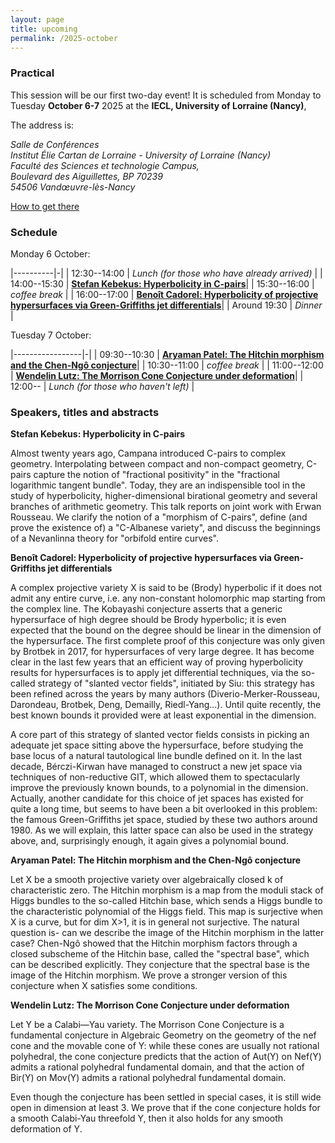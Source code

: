 ```yaml
---
layout: page
title: upcoming
permalink: /2025-october
---
```


### Practical

This session will be our first two-day event! It is scheduled from Monday to Tuesday **October 6-7** 2025 at the **IECL, University of Lorraine (Nancy)**, 


The address is:
<address>
Salle de Conférences<br>
Institut Élie Cartan de Lorraine - University of Lorraine (Nancy)<br>
Faculté des Sciences et technologie Campus, <br>
Boulevard des Aiguillettes, BP 70239<br>
54506 Vandœuvre-lès-Nancy<br>
</address>

[How to get there](https://iecl.univ-lorraine.fr/getting-here/)



### Schedule

Monday 6 October: 

|----------|-|
| 12:30--14:00 | _Lunch (for those who have already arrived)_ |
| 14:00--15:30 | [**Stefan Kebekus: Hyperbolicity in C-pairs**](#kebekus)|
| 15:30--16:00 | _coffee break_ |
| 16:00--17:00 | [**Benoît Cadorel: Hyperbolicity of projective hypersurfaces via Green-Griffiths jet differentials**](#cadorel)|
| Around 19:30 | _Dinner_ |

Tuesday 7 October:

|-----------------|-|
| 09:30--10:30 | [**Aryaman Patel: The Hitchin morphism and the Chen-Ngô conjecture**](#patel)|
| 10:30--11:00 | _coffee break_ |
| 11:00--12:00 | [**Wendelin Lutz: The Morrison Cone Conjecture under deformation**](#lutz)|
| 12:00--      | _Lunch (for those who haven't left)_ |

### Speakers, titles and abstracts

**Stefan Kebekus: Hyperbolicity in C-pairs**
<a name="kebekus"></a>

Almost twenty years ago, Campana introduced C-pairs to complex geometry. Interpolating between compact and non-compact geometry, C-pairs capture the notion of "fractional positivity" in the "fractional logarithmic tangent bundle". Today, they are an indispensible tool in the study of hyperbolicity, higher-dimensional birational geometry and several branches of arithmetic geometry. This talk reports on joint work with Erwan Rousseau. We clarify the notion of a "morphism of C-pairs", define (and prove the existence of) a "C-Albanese variety", and discuss the beginnings of a Nevanlinna theory for "orbifold entire curves".


**Benoît Cadorel: Hyperbolicity of projective hypersurfaces via Green-Griffiths jet differentials**
<a name="cadorel"></a>

A complex projective variety X is said to be (Brody) hyperbolic if it does not admit any entire curve, i.e. any non-constant holomorphic map starting from the complex line. The Kobayashi conjecture asserts that a generic hypersurface of high degree should be Brody hyperbolic; it is even expected that the bound on the degree should be linear in the dimension of the hypersurface. The first complete proof of this conjecture was only given by Brotbek in 2017, for hypersurfaces of very large degree. It has become clear in the last few years that an efficient way of proving hyperbolicity results for hypersurfaces is to apply jet differential techniques, via the so-called strategy of "slanted vector fields", initiated by Siu: this strategy has been refined across the years by many authors (Diverio-Merker-Rousseau, Darondeau, Brotbek, Deng, Demailly, Riedl-Yang...). Until quite recently, the best known bounds it provided were at least exponential in the dimension.

A core part of this strategy of slanted vector fields consists in picking an adequate jet space sitting above the hypersurface, before studying the base locus of a natural tautological line bundle defined on it. In the last decade, Bérczi-Kirwan have managed to construct a new jet space via techniques of non-reductive GIT, which allowed them to spectacularly improve the previously known bounds, to a polynomial in the dimension.
Actually, another candidate for this choice of jet spaces has existed for quite a long time, but seems to have been a bit overlooked in this problem: the famous Green-Griffiths jet space, studied by these two authors around 1980. As we will explain, this latter space can also be used in the strategy above, and, surprisingly enough, it again gives a polynomial bound.



**Aryaman Patel: The Hitchin morphism and the Chen-Ngô conjecture**
<a name="patel"></a>

Let X be a smooth projective variety over algebraically closed k of characteristic zero. The Hitchin morphism is a map from the moduli stack of Higgs bundles to the so-called Hitchin base, which sends a Higgs bundle to the characteristic polynomial of the Higgs field. This map is surjective when X is a curve, but for dim X>1,  it is in general not surjective. The natural question is- can we describe the image of the Hitchin morphism in the latter case?
Chen-Ngô showed that the Hitchin morphism factors through a closed subscheme of the Hitchin base, called the "spectral base", which can be described explicitly. They conjecture that the spectral base is the image of the Hitchin morphism.
We prove a stronger version of this conjecture when X satisfies some conditions.


**Wendelin Lutz: The Morrison Cone Conjecture under deformation**
<a name="lutz"></a>

Let Y be a Calabi—Yau variety. The Morrison Cone Conjecture is a fundamental conjecture in Algebraic Geometry on the geometry of the nef cone and the movable cone of Y: while these cones are usually not rational polyhedral, the cone conjecture predicts that the action of Aut(Y) on Nef(Y) admits a rational polyhedral fundamental domain, and that the action of Bir(Y) on Mov(Y) admits a rational polyhedral fundamental domain.

Even though the conjecture has been settled in special cases, it is still wide open in dimension at least 3.
We prove that if the cone conjecture holds for a smooth Calabi-Yau threefold Y, then it also holds for any smooth deformation of Y. 

